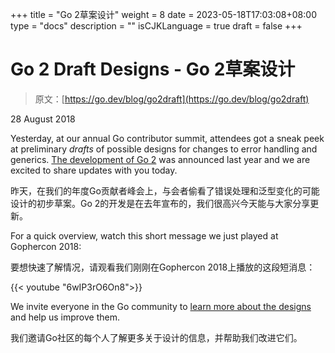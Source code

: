 +++
title = "Go 2草案设计"
weight = 8
date = 2023-05-18T17:03:08+08:00
type = "docs"
description = ""
isCJKLanguage = true
draft = false
+++

# Go 2 Draft Designs - Go 2草案设计

> 原文：[https://go.dev/blog/go2draft](https://go.dev/blog/go2draft)

28 August 2018

Yesterday, at our annual Go contributor summit, attendees got a sneak peek at preliminary *drafts* of possible designs for changes to error handling and generics. [The development of Go 2](https://blog.golang.org/toward-go2) was announced last year and we are excited to share updates with you today.

昨天，在我们的年度Go贡献者峰会上，与会者偷看了错误处理和泛型变化的可能设计的初步草案。Go 2的开发是在去年宣布的，我们很高兴今天能与大家分享更新。

For a quick overview, watch this short message we just played at Gophercon 2018:

要想快速了解情况，请观看我们刚刚在Gophercon 2018上播放的这段短消息：

{{< youtube "6wIP3rO6On8">}}

We invite everyone in the Go community to [learn more about the designs](https://go.googlesource.com/proposal/+/master/design/go2draft.md) and help us improve them.

我们邀请Go社区的每个人了解更多关于设计的信息，并帮助我们改进它们。
